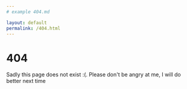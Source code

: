 ```yaml
---
# example 404.md

layout: default
permalink: /404.html
---
```


# 404

Sadly this page does not exist :(. Please don't be angry at me, I will do better next time
